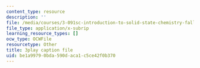 ```yaml
---
content_type: resource
description: ''
file: /media/courses/3-091sc-introduction-to-solid-state-chemistry-fall-2010/be1a99790bda590daca1c5ce42f0b370_wyoFOdR64U8.vtt
file_type: application/x-subrip
learning_resource_types: []
ocw_type: OCWFile
resourcetype: Other
title: 3play caption file
uid: be1a9979-0bda-590d-aca1-c5ce42f0b370
---
```

